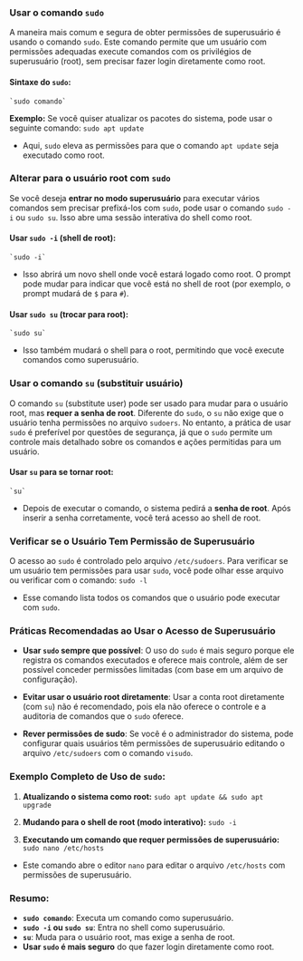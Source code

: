 ### **Usar o comando `sudo`**

A maneira mais comum e segura de obter permissões de superusuário é usando o comando `sudo`. Este comando permite que um usuário com permissões adequadas execute comandos com os privilégios de superusuário (root), sem precisar fazer login diretamente como root.

#### **Sintaxe do `sudo`:**
	`sudo comando`

**Exemplo:** Se você quiser atualizar os pacotes do sistema, pode usar o seguinte comando:
	`sudo apt update`

- Aqui, `sudo` eleva as permissões para que o comando `apt update` seja executado como root.

### **Alterar para o usuário root com `sudo`**

Se você deseja **entrar no modo superusuário** para executar vários comandos sem precisar prefixá-los com `sudo`, pode usar o comando `sudo -i` ou `sudo su`. Isso abre uma sessão interativa do shell como root.

#### **Usar `sudo -i` (shell de root):**
	`sudo -i`

- Isso abrirá um novo shell onde você estará logado como root. O prompt pode mudar para indicar que você está no shell de root (por exemplo, o prompt mudará de `$` para `#`).

#### **Usar `sudo su` (trocar para root):**
	`sudo su`

- Isso também mudará o shell para o root, permitindo que você execute comandos como superusuário.

### **Usar o comando `su` (substituir usuário)**

O comando `su` (substitute user) pode ser usado para mudar para o usuário root, mas **requer a senha de root**. Diferente do `sudo`, o `su` não exige que o usuário tenha permissões no arquivo `sudoers`. No entanto, a prática de usar `sudo` é preferível por questões de segurança, já que o `sudo` permite um controle mais detalhado sobre os comandos e ações permitidas para um usuário.

#### **Usar `su` para se tornar root:**
	`su`

- Depois de executar o comando, o sistema pedirá a **senha de root**. Após inserir a senha corretamente, você terá acesso ao shell de root.


### **Verificar se o Usuário Tem Permissão de Superusuário**

O acesso ao `sudo` é controlado pelo arquivo `/etc/sudoers`. Para verificar se um usuário tem permissões para usar `sudo`, você pode olhar esse arquivo ou verificar com o comando:
	`sudo -l`

- Esse comando lista todos os comandos que o usuário pode executar com `sudo`.

### **Práticas Recomendadas ao Usar o Acesso de Superusuário**

- **Usar `sudo` sempre que possível**: O uso do `sudo` é mais seguro porque ele registra os comandos executados e oferece mais controle, além de ser possível conceder permissões limitadas (com base em um arquivo de configuração).

- **Evitar usar o usuário root diretamente**: Usar a conta root diretamente (com `su`) não é recomendado, pois ela não oferece o controle e a auditoria de comandos que o `sudo` oferece.

- **Rever permissões de sudo**: Se você é o administrador do sistema, pode configurar quais usuários têm permissões de superusuário editando o arquivo `/etc/sudoers` com o comando `visudo`.



### **Exemplo Completo de Uso de `sudo`:**

1. **Atualizando o sistema como root:**
	`sudo apt update && sudo apt upgrade`

2. **Mudando para o shell de root (modo interativo):**
	`sudo -i`

3. **Executando um comando que requer permissões de superusuário:**
	`sudo nano /etc/hosts`

- Este comando abre o editor `nano` para editar o arquivo `/etc/hosts` com permissões de superusuário.

### **Resumo:**

- **`sudo comando`**: Executa um comando como superusuário.
- **`sudo -i` ou `sudo su`**: Entra no shell como superusuário.
- **`su`**: Muda para o usuário root, mas exige a senha de root.
- **Usar `sudo` é mais seguro** do que fazer login diretamente como root.